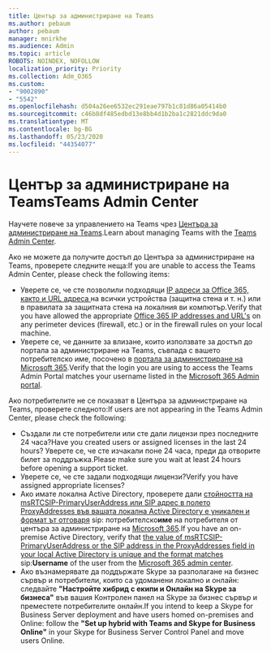 ```yaml
---
title: Център за администриране на Teams
ms.author: pebaum
author: pebaum
manager: mnirkhe
ms.audience: Admin
ms.topic: article
ROBOTS: NOINDEX, NOFOLLOW
localization_priority: Priority
ms.collection: Adm_O365
ms.custom:
- "9002890"
- "5542"
ms.openlocfilehash: d504a26ee6532ec291eae797b1c81d86a05414b0
ms.sourcegitcommit: c46b8df485edbd13e8bb4d1b2ba1c2821ddc9da0
ms.translationtype: MT
ms.contentlocale: bg-BG
ms.lasthandoff: 05/23/2020
ms.locfileid: "44354077"
---
```

# <a name="teams-admin-center"></a><span data-ttu-id="32b71-102">Център за администриране на Teams</span><span class="sxs-lookup"><span data-stu-id="32b71-102">Teams Admin Center</span></span>

<span data-ttu-id="32b71-103">Научете повече за управлението на Teams чрез [Центъра за администриране на Teams](https://docs.microsoft.com/microsoftteams/manage-teams-skypeforbusiness-admin-center).</span><span class="sxs-lookup"><span data-stu-id="32b71-103">Learn about managing Teams with the [Teams Admin Center](https://docs.microsoft.com/microsoftteams/manage-teams-skypeforbusiness-admin-center).</span></span>

<span data-ttu-id="32b71-104">Ако не можете да получите достъп до Центъра за администриране на Teams, проверете следните неща:</span><span class="sxs-lookup"><span data-stu-id="32b71-104">If you are unable to access the Teams Admin Center, please check the following items:</span></span>

- <span data-ttu-id="32b71-105">Уверете се, че сте позволили подходящи [IP адреси за Office 365, както и URL адреса ](https://docs.microsoft.com/Office365/Enterprise/office-365-ip-web-service) на всички устройства (защитна стена и т. н.) или в правилата за защитната стена на локалния ви компютър.</span><span class="sxs-lookup"><span data-stu-id="32b71-105">Verify that you have allowed the appropriate [Office 365 IP addresses and URL's](https://docs.microsoft.com/Office365/Enterprise/office-365-ip-web-service) on any perimeter devices (firewall, etc.) or in the firewall rules on your local machine.</span></span>
- <span data-ttu-id="32b71-106">Уверете се, че данните за влизане, които използвате за достъп до портала за администриране на Teams, съвпада с вашето потребителско име, посочено в [портала за администриране на Microsoft 365](https://admin.microsoft.com/Adminportal/Home?source=applauncher#/users).</span><span class="sxs-lookup"><span data-stu-id="32b71-106">Verify that the login you are using to access the Teams Admin Portal matches your username listed in the [Microsoft 365 Admin portal](https://admin.microsoft.com/Adminportal/Home?source=applauncher#/users).</span></span>

<span data-ttu-id="32b71-107">Ако потребителите не се показват в Центъра за администриране на Teams, проверете следното:</span><span class="sxs-lookup"><span data-stu-id="32b71-107">If users are not appearing in the Teams Admin Center, please check the following:</span></span>

- <span data-ttu-id="32b71-108">Създали ли сте потребители или сте дали лицензи през последните 24 часа?</span><span class="sxs-lookup"><span data-stu-id="32b71-108">Have you created users or assigned licenses in the last 24 hours?</span></span> <span data-ttu-id="32b71-109">Уверете се, че сте изчакали поне 24 часа, преди да отворите билет за поддръжка.</span><span class="sxs-lookup"><span data-stu-id="32b71-109">Please make sure you wait at least 24 hours before opening a support ticket.</span></span>
- <span data-ttu-id="32b71-110">Уверете се, че сте задали подходящи лицензи?</span><span class="sxs-lookup"><span data-stu-id="32b71-110">Verify you have assigned appropriate licenses?</span></span>
- <span data-ttu-id="32b71-111">Ако имате локална Active Directory, проверете дали [стойността на msRTCSIP-PrimaryUserAddress или SIP адрес в полето ProxyAddresses във вашата локална Active Directory е уникален и формат ът отговаря](https://docs.microsoft.com/skypeforbusiness/troubleshoot/online-configuration/msrtcsip-primaryuseraddress-proxyaddaddress) sip: потребителско**име** на потребителя от центъра за администриране на [Microsoft 365](https://admin.microsoft.com/Adminportal/Home?source=applauncher#/users).</span><span class="sxs-lookup"><span data-stu-id="32b71-111">If you have an on-premise Active Directory, verify that [the value of msRTCSIP-PrimaryUserAddress or the SIP address in the ProxyAddresses field in your local Active Directory is unique and the format matches](https://docs.microsoft.com/skypeforbusiness/troubleshoot/online-configuration/msrtcsip-primaryuseraddress-proxyaddaddress) sip:**Username** of the user from the [Microsoft 365 admin center](https://admin.microsoft.com/Adminportal/Home?source=applauncher#/users).</span></span>
- <span data-ttu-id="32b71-112">Ако възнамерявате да поддържате Skype за разполагане на бизнес сървър и потребители, които са удоманени локално и онлайн: следвайте **"Настройте хибрид с екипи и Онлайн на Skype за бизнеса"** във вашия Контролен панел на Skype за бизнес сървър и преместете потребителите онлайн.</span><span class="sxs-lookup"><span data-stu-id="32b71-112">If you intend to keep a Skype for Business Server deployment and have users homed on-premises and Online: follow the **"Set up hybrid with Teams and Skype for Business Online"** in your Skype for Business Server Control Panel and move users Online.</span></span>
